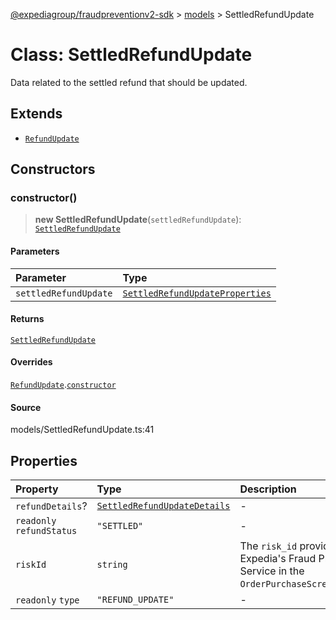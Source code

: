 [@expediagroup/fraudpreventionv2-sdk](../../index.md) > [models](../index.md) > SettledRefundUpdate

# Class: SettledRefundUpdate

Data related to the settled refund that should be updated.

## Extends

-   [`RefundUpdate`](class.RefundUpdate.md)

## Constructors

### constructor()

> **new SettledRefundUpdate**(`settledRefundUpdate`): [`SettledRefundUpdate`](class.SettledRefundUpdate.md)

#### Parameters

| Parameter             | Type                                                                                        |
| :-------------------- | :------------------------------------------------------------------------------------------ |
| `settledRefundUpdate` | [`SettledRefundUpdateProperties`](../interfaces/interface.SettledRefundUpdateProperties.md) |

#### Returns

[`SettledRefundUpdate`](class.SettledRefundUpdate.md)

#### Overrides

[`RefundUpdate`](class.RefundUpdate.md).[`constructor`](class.RefundUpdate.md#constructor)

#### Source

models/SettledRefundUpdate.ts:41

## Properties

| Property                  | Type                                                                | Description                                                                                         |
| :------------------------ | :------------------------------------------------------------------ | :-------------------------------------------------------------------------------------------------- |
| `refundDetails`?          | [`SettledRefundUpdateDetails`](class.SettledRefundUpdateDetails.md) | -                                                                                                   |
| `readonly` `refundStatus` | `"SETTLED"`                                                         | -                                                                                                   |
| `riskId`                  | `string`                                                            | The `risk_id` provided by Expedia\'s Fraud Prevention Service in the `OrderPurchaseScreenResponse`. |
| `readonly` `type`         | `"REFUND_UPDATE"`                                                   | -                                                                                                   |
